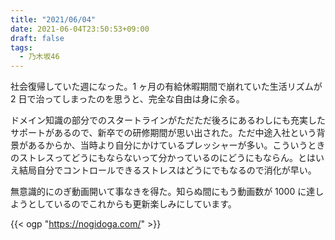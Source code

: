 ```yaml
---
title: "2021/06/04"
date: 2021-06-04T23:50:53+09:00
draft: false
tags:
  - 乃木坂46
---
```


社会復帰していた週になった。1 ヶ月の有給休暇期間で崩れていた生活リズムが 2 日で治ってしまったのを思うと、完全な自由は身に余る。

ドメイン知識の部分でのスタートラインがただただ後ろにあるわしにも充実したサポートがあるので、新卒での研修期間が思い出された。ただ中途入社という背景があるからか、当時より自分にかけているプレッシャーが多い。こういうときのストレスってどうにもならないって分かっているのにどうにもならん。とはいえ結局自分でコントロールできるストレスはどうにでもなるので消化が早い。

無意識的にのぎ動画開いて事なきを得た。知らぬ間にもう動画数が 1000 に達しようとしているのでこれからも更新楽しみにしています。

{{< ogp "https://nogidoga.com/" >}}
